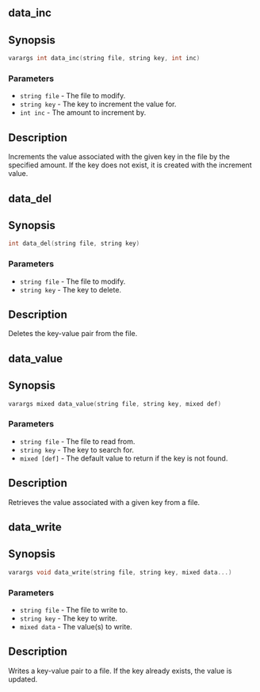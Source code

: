 ## data_inc

## Synopsis

```c
varargs int data_inc(string file, string key, int inc)
```

### Parameters

* `string file` - The file to modify.
* `string key` - The key to increment the value for.
* `int inc` - The amount to increment by.

## Description

Increments the value associated with the given key in the file
by the specified amount. If the key does not exist, it is
created with the increment value.

## data_del

## Synopsis

```c
int data_del(string file, string key)
```

### Parameters

* `string file` - The file to modify.
* `string key` - The key to delete.

## Description

Deletes the key-value pair from the file.

## data_value

## Synopsis

```c
varargs mixed data_value(string file, string key, mixed def)
```

### Parameters

* `string file` - The file to read from.
* `string key` - The key to search for.
* `mixed [def]` - The default value to return if the key is not found.

## Description

Retrieves the value associated with a given key from a file.

## data_write

## Synopsis

```c
varargs void data_write(string file, string key, mixed data...)
```

### Parameters

* `string file` - The file to write to.
* `string key` - The key to write.
* `mixed data` - The value(s) to write.

## Description

Writes a key-value pair to a file. If the key already exists,
the value is updated.

